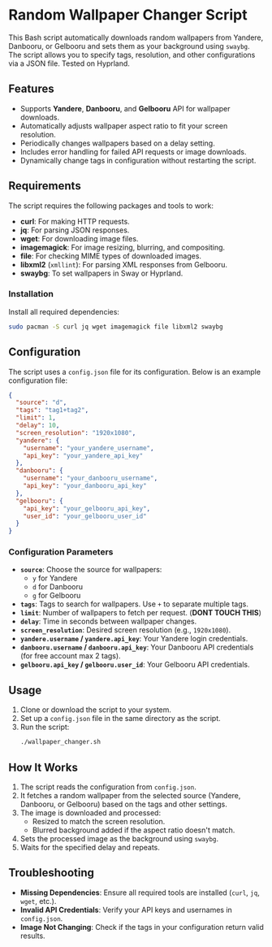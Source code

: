# Random Wallpaper Changer Script

This Bash script automatically downloads random wallpapers from Yandere, Danbooru, or Gelbooru and sets them as your background using `swaybg`. The script allows you to specify tags, resolution, and other configurations via a JSON file.
Tested on Hyprland.

## Features
- Supports **Yandere**, **Danbooru**, and **Gelbooru** API for wallpaper downloads.
- Automatically adjusts wallpaper aspect ratio to fit your screen resolution.
- Periodically changes wallpapers based on a delay setting.
- Includes error handling for failed API requests or image downloads.
- Dynamically change tags in configuration without restarting the script.

## Requirements
The script requires the following packages and tools to work:

- **curl**: For making HTTP requests.
- **jq**: For parsing JSON responses.
- **wget**: For downloading image files.
- **imagemagick**: For image resizing, blurring, and compositing.
- **file**: For checking MIME types of downloaded images.
- **libxml2** (`xmllint`): For parsing XML responses from Gelbooru.
- **swaybg**: To set wallpapers in Sway or Hyprland.

### Installation
Install all required dependencies:
```bash
sudo pacman -S curl jq wget imagemagick file libxml2 swaybg
```

## Configuration
The script uses a `config.json` file for its configuration. Below is an example configuration file:

```json
{
  "source": "d",
  "tags": "tag1+tag2",
  "limit": 1,
  "delay": 10,
  "screen_resolution": "1920x1080",
  "yandere": {
    "username": "your_yandere_username",
    "api_key": "your_yandere_api_key"
  },
  "danbooru": {
    "username": "your_danbooru_username",
    "api_key": "your_danbooru_api_key"
  },
  "gelbooru": {
    "api_key": "your_gelbooru_api_key",
    "user_id": "your_gelbooru_user_id"
  }
}
```

### Configuration Parameters
- **`source`**: Choose the source for wallpapers:
  - `y` for Yandere
  - `d` for Danbooru
  - `g` for Gelbooru
- **`tags`**: Tags to search for wallpapers. Use `+` to separate multiple tags.
- **`limit`**: Number of wallpapers to fetch per request. (**DONT TOUCH THIS**)
- **`delay`**: Time in seconds between wallpaper changes.
- **`screen_resolution`**: Desired screen resolution (e.g., `1920x1080`).
- **`yandere.username` / `yandere.api_key`**: Your Yandere login credentials.
- **`danbooru.username` / `danbooru.api_key`**: Your Danbooru API credentials (for free account max 2 tags).
- **`gelbooru.api_key` / `gelbooru.user_id`**: Your Gelbooru API credentials.

## Usage
1. Clone or download the script to your system.
2. Set up a `config.json` file in the same directory as the script.
4. Run the script:
   ```bash
   ./wallpaper_changer.sh
   ```

## How It Works
1. The script reads the configuration from `config.json`.
2. It fetches a random wallpaper from the selected source (Yandere, Danbooru, or Gelbooru) based on the tags and other settings.
3. The image is downloaded and processed:
   - Resized to match the screen resolution.
   - Blurred background added if the aspect ratio doesn't match.
4. Sets the processed image as the background using `swaybg`.
5. Waits for the specified delay and repeats.

## Troubleshooting
- **Missing Dependencies**: Ensure all required tools are installed (`curl`, `jq`, `wget`, etc.).
- **Invalid API Credentials**: Verify your API keys and usernames in `config.json`.
- **Image Not Changing**: Check if the tags in your configuration return valid results.
